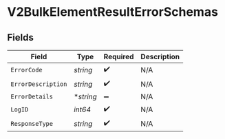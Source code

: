# V2BulkElementResultErrorSchemas


## Fields

| Field              | Type               | Required           | Description        |
| ------------------ | ------------------ | ------------------ | ------------------ |
| `ErrorCode`        | *string*           | :heavy_check_mark: | N/A                |
| `ErrorDescription` | *string*           | :heavy_check_mark: | N/A                |
| `ErrorDetails`     | **string*          | :heavy_minus_sign: | N/A                |
| `LogID`            | *int64*            | :heavy_check_mark: | N/A                |
| `ResponseType`     | *string*           | :heavy_check_mark: | N/A                |